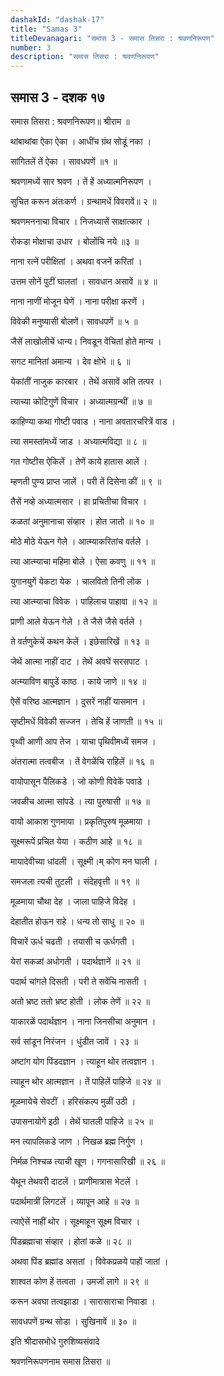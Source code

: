 ```yaml
---
dashakId: "dashak-17"
title: "Samas 3"
titleDevanagari: "समास 3 - समास तिसरा : श्रवणनिरूपण"
number: 3
description: "समास तिसरा : श्रवणनिरूपण"
---
```


## समास 3 - दशक १७

समास तिसरा : श्रवणनिरूपण॥ श्रीराम ॥

थांबाथांबा ऐका ऐका । आधींच ग्रंथ सोडूं नका ।

सांगितलें तें ऐका । सावधपणें ॥१ ॥

श्रवणामध्यें सार श्रवण । तें हें अध्यात्मनिरूपण ।

सुचित करून अंतःकर्ण । ग्रन्थामधें विवरावें॥ २ ॥

श्रवणमननाचा विचार । निजध्यासें साक्षात्कार ।

रोकडा मोक्षाचा उधार । बोलोंचि नये ॥३ ॥

नाना रत्नें परीक्षितां । अथवा वजनें करितां ।

उत्तम सोनें पुटीं घालतां । सावधान असावें ॥ ४ ॥

नाना नाणीं मोजून घेणें । नाना परीक्षा करणें ।

विवेकी मनुष्यासी बोलणें। सावधपणें ॥ ५ ॥

जैसें लाखोलीचें धान्य। निवडून वेंचितां होते मान्य ।

सगट मानितां अमान्य । देव क्षोभे ॥ ६ ॥

येकांतीं नाजुक कारबार । तेथें असावें अति तत्पर ।

त्याच्या कोटिगुणें विचार । अध्यात्मग्रन्थीं ॥ ७ ॥

काहिण्या कथा गोष्टी पवाड । नाना अवतारचरित्रें वाड ।

त्या समस्तांमध्यें जाड । अध्यात्मविद्या ॥ ८ ॥

गत गोष्टीस ऐकिलें । तेणें काये हातास आलें ।

म्हणती पुण्य प्राप्त जालें । परी तें दिसेना कीं ॥ ९ ॥

तैसें नव्हे अध्यात्मसार । हा प्रचितीचा विचार ।

कळतां अनुमानाचा संव्हार । होत जातो ॥ १० ॥

मोठे मोठे येऊन गेले । आत्म्याकरितांच वर्तले ।

त्या आत्म्याचा महिमा बोले । ऐसा कवणु ॥ ११ ॥

युगानयुगें येकटा येक । चालवितो तिनी लोक ।

त्या आत्म्याचा विवेक । पाहिलाच पाहावा ॥ १२ ॥

प्राणी आले येऊन गेले । ते जैसे जैसे वर्तले ।

ते वर्तणुकेचें कथन केलें । इछेसारिखें ॥ १३ ॥

जेथें आत्मा नाहीं दाट । तेथें अवघें सरसपाट ।

अत्म्याविण बापुडें काष्ठ । काये जाणे ॥ १४ ॥

ऐसें वरिष्ठ आत्मज्ञान । दुसरें नाहीं यासमान ।

सृष्टीमधें विवेकी सज्जन । तेचि हें जाणती ॥ १५ ॥

पृथ्वी आणी आप तेज । याचा पृथिवीमध्यें समज ।

अंतरात्मा तत्वबीज । तें वेगळेंचि राहिलें ॥ १६ ॥

वायोपासून पैलिकडे । जो कोणी विवेकें पवाडे ।

जवळीच आत्मा सांपडे । त्या पुरुषासी ॥ १७ ॥

वायो आकाश गुणमाया । प्रकृतिपुरुष मूळमाया ।

सूक्ष्मरूपें प्रचित येया । कठीण आहे ॥ १८ ॥

मायादेवीच्या धांदली । सूक्ष्मी।म् कोण मन घाली ।

समजला त्यची तुटली । संदेहवृत्ती ॥ १९ ॥

मूळमाया चौथा देह । जाला पाहिजे विदेह ।

देहातीत होऊन राहे । धन्य तो साधु ॥ २० ॥

विचारें ऊर्ध चढती । तयासी च ऊर्धगती ।

येरां सकळां अधोगती । पदार्थज्ञानें ॥ २१ ॥

पदार्थ चांगले दिसती । परी ते सवेंचि नासती ।

अतो भ्रष्ट ततो भ्रष्ट होती । लोक तेणें ॥ २२ ॥

याकारळें पदार्थज्ञान । नाना जिनसीचा अनुमान ।

सर्व सांडून निरंजन । धुंडीत जावें । २३ ॥

अष्टांग योग पिंडदज्ञान । त्याहून थोर तत्वज्ञान ।

त्याहून थोर आत्मज्ञान । तें पाहिलें पाहिजे ॥ २४ ॥

मूळमायेचे सेवटीं । हरिसंकल्प मुळीं उठी ।

उपासनायोगें इठी । तेथें घातली पाहिजे ॥ २५ ॥

मन त्यापलिकडे जाण । निखळ ब्रह्म निर्गुण ।

निर्मळ निश्चळ त्याची खूण । गगनासारिखी ॥ २६ ॥

येथून तेथवरी दाटलें । प्राणीमात्रास भेटलें ।

पदार्थमात्रीं लिगटलें । व्यापून आहे ॥ २७ ॥

त्याऐसें नाहीं थोर । सूक्ष्माहून सूक्ष्म विचार ।

पिंडब्रह्माचा संव्हार । होतां कळे ॥ २८ ॥

अथवा पिंड ब्रह्मांड असतां । विवेकप्रळये पाहों जातां ।

शाश्वत कोण हें तत्वता । उमजों लागे ॥ २९ ॥

करून अवघा तत्वझाडा । सारासाराचा निवाडा ।

सावधपणें ग्रन्थ सोडा । सुखिनावें ॥ ३० ॥

इति श्रीदासभोधे गुरुशिष्यसंवादे

श्रवणनिरूपणनाम समास तिसरा ॥